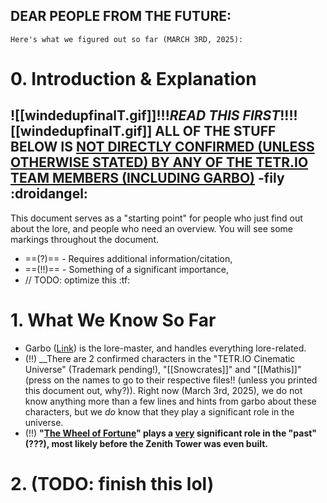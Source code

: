 ## DEAR PEOPLE FROM THE FUTURE:
	Here's what we figured out so far (MARCH 3RD, 2025):
# 0.  Introduction & Explanation
![[windedupfinalT.gif]]!!!***READ THIS FIRST***!!!![[windedupfinalT.gif]]
ALL OF THE STUFF BELOW IS <u>NOT DIRECTLY CONFIRMED (UNLESS OTHERWISE STATED) BY ANY OF THE TETR.IO TEAM MEMBERS (__INCLUDING GARBO__)</u>
-fily :droidangel:
---
This document serves as a "starting point" for people who just find out about the lore, and people who need an overview. You will see some markings throughout the document.
- ==(?)== - Requires additional information/citation,
- ==(!!)== - Something of a significant importance,
- // TODO: optimize this :tf:
# 1. What We Know So Far
- Garbo ([Link](https://tetra.channel/u/garbo)) is the lore-master, and handles everything lore-related.
- (!!) __There are 2 confirmed characters in the "TETR.IO Cinematic Universe" (Trademark pending!), "[[Snowcrates]]" and "[[Mathis]]" (press on the names to go to their respective files!! (unless you printed this document out, why?)). Right now (March 3rd, 2025), we do not know anything more than a few lines and hints from garbo about these characters, but we *do* know that they play a significant role in the universe.
- (!!) __"[The Wheel of Fortune](TWoF)" plays a <u><b>very</b></u> significant role in the "past"(???), most likely before the Zenith Tower was even built.__

# 2. (TODO: finish this lol)